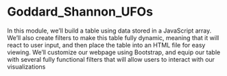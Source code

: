 # Goddard_Shannon_UFOs  
In this module, we’ll build a table using data stored in a JavaScript array. We’ll also create filters to make this table fully dynamic, meaning that it will react to user input, and then place the table into an HTML file for easy viewing.
We’ll customize our webpage using Bootstrap, and equip our table with several fully functional filters that will allow users to interact with our visualizations
